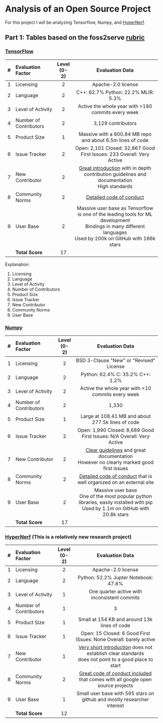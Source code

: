 # Analysis of an Open Source Project
For this project I will be analyzing Tensorflow, Numpy, and [HyperNerf](https://github.com/google/hypernerf).
## Part 1: Tables based on the foss2serve [rubric](http://foss2serve.org/index.php/Project_Evaluation_Rubric_(Activity))
### [TensorFlow](https://github.com/tensorflow/tensorflow)
| #   | Evaluation Factor      | Level <br /> (0-2) |                                                                             Evaluation Data                                                                              |
| --- | :--------------------- | :----------------: | :----------------------------------------------------------------------------------------------------------------------------------------------------------------------: |
| 1   | Licensing              |         2          |                                                                            Apache-2.0 license                                                                            |
| 2   | Language               |         2          |                                                                   C++: 62.7% Python: 22.2% MLIR: 5.3%                                                                    |
| 3   | Level of Activity      |         2          |                                                            Active the whole year with >180 commits every week                                                            |
| 4   | Number of Contributors |         2          |                                                                            3,129 contributors                                                                            |
| 5   | Product Size           |         1          |                                                        Massive with a 900.84 MB repo and about 6.5m lines of code                                                        |
| 6   | Issue Tracker          |         2          |                                                 Open: 2,101 Closed: 32,867  Good First Issues: 233 Overall: Very Active                                                  |
| 7   | New Contributor        |         2          | [Great introduction](https://github.com/tensorflow/tensorflow/blob/master/CONTRIBUTING.md) with in depth contribution guidelines and documentation <br /> High standards |
| 8   | Community Norms        |         2          |                                   [Detailed code of conduct](https://github.com/tensorflow/tensorflow/blob/master/CODE_OF_CONDUCT.md)                                    |
| 9   | User Base              |         2          |         Massive user base as Tensorflow is one of the leading tools for ML development <br /> Bindings in many different languages <br /> Used by 200k on GitHub with 166k stars         |
|     | **Total Score**        |         17         |

Explanation:
1. Licensing
2. Language
3. Level of Activity
4. Number of Contributors
5. Product Size
6. Issue Tracker
7. New Contributor
8. Community Norms
9. User Base
### [Numpy](https://github.com/numpy/numpy)
| #   | Evaluation Factor      | Level <br /> (0-2) |                                                             Evaluation Data                                                             |
| --- | :--------------------- | :----------------: | :-------------------------------------------------------------------------------------------------------------------------------------: |
| 1   | Licensing              |         2          |                                                 BSD 3-Clause "New" or "Revised" License                                                 |
| 2   | Language               |         2          |                                                    Python: 62.4% C: 35.2% C++: 1.2%                                                     |
| 3   | Level of Activity      |         2          |                                            Active the whole year with >10 commits every week                                            |
| 4   | Number of Contributors |         2          |                                                                  1,330                                                                  |
| 5   | Product Size           |         1          |                                            Large at 108.41 MB and about 277.5k lines of code                                            |
| 6   | Issue Tracker          |         2          |                                 Open: 1,990 Closed: 8,689  Good First Issues: N/A Overall: Very Active                                  |
| 7   | New Contributor        |         2          | [Clear guidelines](https://numpy.org/devdocs/dev/index.html) and great documentation <br /> However no clearly marked good first issues |
| 8   | Community Norms        |         2          |                [Detailed code of conduct](https://numpy.org/code-of-conduct/) that is well organized on an external site                |
| 9   | User Base              |         2          |       Massive user base <br /> One of the most popular python libraries, easily installed with pip <br /> Used by 1.1m on GitHub with 20.8k stars       |
|     | **Total Score**        |         17         |

### [HyperNerf](https://github.com/google/hypernerf) (This is a relatively new research project)
| #   | Evaluation Factor      | Level <br /> (0-2) |                                                             Evaluation Data                                                             |
| --- | :--------------------- | :----------------: | :-------------------------------------------------------------------------------------------------------------------------------------: |
| 1   | Licensing              |         2          |Apache-2.0 license|
| 2   | Language               |         2          |Python: 52.2% Jupter Notebook: 47.8%|
| 3   | Level of Activity      |         1          |One quarter active with inconsistent commits|
| 4   | Number of Contributors |         1          |3|
| 5   | Product Size           |         1          |Small at 154 KB and around 13k lines of code|
| 6   | Issue Tracker          |         1          |Open: 15 Closed: 6 Good First ISsues: None Overall: barely active|
| 7   | New Contributor        |         1          | [Very short introduction](https://github.com/google/hypernerf/blob/main/CONTRIBUTING.md) does not establish clear standards <br /> does not point to a good place to start|
| 8   | Community Norms        |         2          |  [Great code of conduct included](https://opensource.google/conduct/) that comes with all google open source projects         |
| 9   | User Base              |         1          |Small user base with 595 stars on github and mostly researcher interest|
|     | **Total Score**        |         12         |